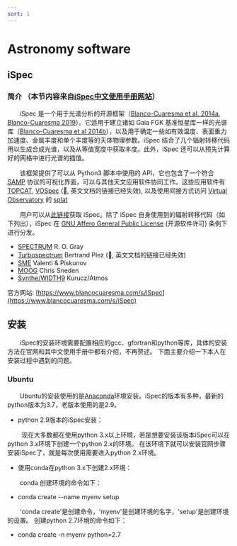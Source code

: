 ```yaml
---
sort: 1
---
```



# Astronomy software

## iSpec

### 简介 （本节内容来自[iSpec中文使用手册网站](https://iscottmark.github.io/iSpec/)）

&emsp;&emsp;iSpec 是一个用于光谱分析的开源框架（[Blanco-Cuaresma et al. 2014a](https://ui.adsabs.harvard.edu/abs/2014A%26A...569A.111B/abstract), [Blanco-Cuaresma 2019](https://ui.adsabs.harvard.edu/abs/2019MNRAS.486.2075B/abstract)）。它适用于建立诸如 Gaia FGK 基准恒星库一样的光谱库（[Blanco-Cuaresma et al 2014b](https://ui.adsabs.harvard.edu/abs/2014A%26A...566A..98B/abstract)），以及用于确定一些如有效温度、表面重力加速度、金属丰度和单个丰度等的天体物理参数。iSpec 结合了几个辐射转移代码用以生成合成光谱，以及从等值宽度中获取丰度。此外，iSpec 还可以从预先计算好的网格中进行光谱的插值。

&emsp;&emsp;该框架提供了可以从 Python3 脚本中使用的 API，它也包含了一个符合 [SAMP](../documentation/1.html#_1-6-与其他-samp-应用的互用) 协议的可视化界面，可以与其他天文应用软件协同工作。这些应用软件有 [TOPCAT](http://www.star.bris.ac.uk/~mbt/topcat/), [VOSpec](https://www.cosmos.esa.int/web/esdc/vospec) (:bug:, 英文文档的链接已经失效), 以及使用间接方式访问 [Virtual Observatory](https://www.ivoa.net/) 的 [splat](http://star-www.dur.ac.uk/~pdraper/splat/splat.html)

&emsp;&emsp;用户可以从[此链接](http://www.blancocuaresma.com/s/)获取 iSpec。除了 iSpec 自身使用到的辐射转移代码（如下列出），iSpec 在 [ GNU Affero General Public License](https://www.gnu.org/licenses/agpl-3.0.html) (开源软件许可) 条例下进行分发。

- [SPECTRUM](http://www.appstate.edu/~grayro/spectrum/spectrum.html) R. O. Gray
- [Turbospectrum](https://github.com/bertrandplez/Turbospectrum2019) Bertrand Plez (:bug:, 英文文档的链接已经失效)
- [SME](https://www.stsci.edu/~valenti/sme.html) Valenti & Piskunov
- [MOOG](http://www.as.utexas.edu/~chris/moog.html) Chris Sneden
- [Synthe/WIDTH9](http://atmos.obspm.fr/) Kurucz/Atmos


官方网站: [https://www.blancocuaresma.com/s/iSpec](https://www.blancocuaresma.com/s/iSpec)

## 安装

&emsp;&emsp;iSpec的安装环境需要配置相应的gcc、gfortran和python等库，具体的安装方法在官网和其中文使用手册中都有介绍，不再赘述。
下面主要介绍一下本人在安装过程中遇到的问题。

### Ubuntu

&emsp;&emsp;Ubuntu的安装使用的是[Anaconda](https://www.anaconda.com/)环境安装。iSpec的版本有多种，最新的python版本为3.7，老版本使用的是2.9。

- python 2.9版本的iSpec安装：

&emsp;&emsp; 现在大多数都在使用python 3.x以上环境，若是想要安装该版本iSpec可以在python 3.x环境下创建一个python 2.x的环境。
在该环境下就可以安装官网步骤安装iSpec了，就是每次使用需要进入python 2.x环境。

- 使用conda在python 3.x下创建2.x环境：

&emsp;&emsp;conda 创建环境的命令如下：
- conda create --name myenv setup

&emsp;&emsp;'conda create'是创建命令，'myenv'是创建环境的名字，'setup'是创建环境的设置。
创建python 2.7环境的命令如下：

- conda create -n myenv python=2.7





